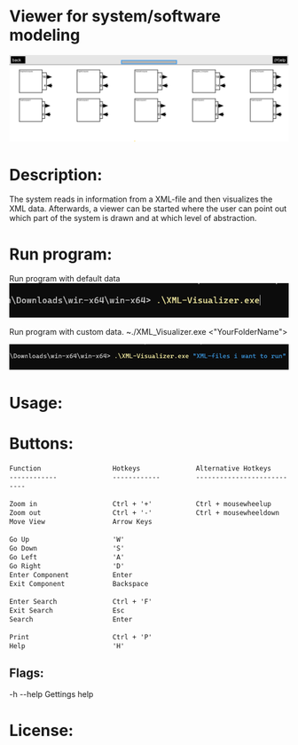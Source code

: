 # Viewer for system/software modeling

![alt text](Frontpage.png?raw=true)

# Description:
The system reads in information from a XML-file and then visualizes the XML data.
Afterwards, a viewer can be started where the user can point out which part of 
the system is drawn and at which level of abstraction.

# Run program:
Run program with default data
![alt text](RunFakeData.png?raw=true)

Run program with custom data.
~./XML_Visualizer.exe <"YourFolderName">

![alt text](RunYourData.png?raw=true)
# Usage:

# Buttons:

    Function                  Hotkeys              Alternative Hotkeys
    ------------              ------------         ---------------------------

    Zoom in                   Ctrl + '+'           Ctrl + mousewheelup
    Zoom out                  Ctrl + '-'           Ctrl + mousewheeldown   
    Move View                 Arrow Keys

    Go Up                     'W'
    Go Down                   'S'
    Go Left                   'A'
    Go Right                  'D'
    Enter Component           Enter
    Exit Component            Backspace
     
    Enter Search              Ctrl + 'F'
    Exit Search               Esc
    Search                    Enter
     
    Print                     Ctrl + 'P'
    Help                      'H'

## Flags:
-h --help   Gettings help 

# License:
